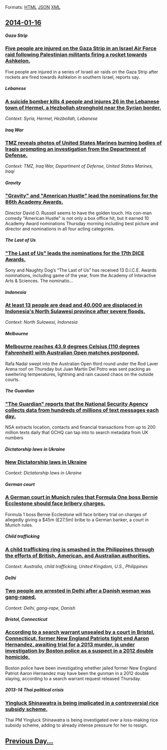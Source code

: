 
Formats: [HTML](2014/01/16/index.html)  [JSON](2014/01/16/index.json)  [XML](2014/01/16/index.xml)  

## [2014-01-16](/news/2014/01/16/index.md)

##### Gaza Strip
### [Five people are injured on the Gaza Strip in an Israel Air Force raid following Palestinian militants firing a rocket towards Ashkelon. ](/news/2014/01/16/five-people-are-injured-on-the-gaza-strip-in-an-israel-air-force-raid-following-palestinian-militants-firing-a-rocket-towards-ashkelon.md)
Five people are injured in a series of Israeli air raids on the Gaza Strip after rockets are fired towards Ashkelon in southern Israel, reports say.

##### Lebanese
### [A suicide bomber kills 4 people and injures 26 in the Lebanese town of Hermel, a Hezbollah stronghold near the Syrian border. ](/news/2014/01/16/a-suicide-bomber-kills-4-people-and-injures-26-in-the-lebanese-town-of-hermel-a-hezbollah-stronghold-near-the-syrian-border.md)
_Context: Syria, Hermel, Hezbollah, Lebanese_

##### Iraq War
### [TMZ reveals photos of United States Marines burning bodies of Iraqis prompting an investigation from the Department of Defense. ](/news/2014/01/16/tmz-reveals-photos-of-united-states-marines-burning-bodies-of-iraqis-prompting-an-investigation-from-the-department-of-defense.md)
_Context: TMZ, Iraq War, Department of Defense, United States Marines, Iraqi_

##### Gravity
### ["Gravity" and "American Hustle" lead the nominations for the 86th Academy Awards. ](/news/2014/01/16/gravity-and-american-hustle-lead-the-nominations-for-the-86th-academy-awards.md)
Director David O. Russell seems to have the golden touch. His con-man comedy &quot;American Hustle&quot; is not only a box office hit, but it earned 10 Academy Award nominations Thursday morning including best picture and director and nominations in all four acting categories.

##### The Last of Us
### ["The Last of Us" leads the nominations for the 17th DICE Awards. ](/news/2014/01/16/the-last-of-us-leads-the-nominations-for-the-17th-dice-awards.md)
Sony and Naughty Dog&#8217;s &#8220;The Last of Us&#8221; has received 13 D.I.C.E. Awards nominations, including game of the year, from the Academy of Interactive Arts &amp; Sciences. The nominatio…

##### Indonesia
### [At least 13 people are dead and 40,000 are displaced in Indonesia's North Sulawesi province after severe floods. ](/news/2014/01/16/at-least-13-people-are-dead-and-40-000-are-displaced-in-indonesia-s-north-sulawesi-province-after-severe-floods.md)
_Context: North Sulawesi, Indonesia_

##### Melbourne
### [Melbourne reaches 43.9 degrees Celsius (110 degrees Fahrenheit) with Australian Open matches postponed. ](/news/2014/01/16/melbourne-reaches-43-9-degrees-celsius-110-degrees-fahrenheit-with-australian-open-matches-postponed.md)
Rafa Nadal swept into the Australian Open third round under the Rod Laver Arena roof on Thursday but Juan Martin Del Potro was sent packing as sweltering temperatures, lightning and rain caused chaos on the outside courts.

##### The Guardian
### ["The Guardian" reports that the National Security Agency collects data from hundreds of millions of text messages each day. ](/news/2014/01/16/the-guardian-reports-that-the-national-security-agency-collects-data-from-hundreds-of-millions-of-text-messages-each-day.md)
NSA extracts location, contacts and financial transactions from up to 200 million texts daily that GCHQ can tap into to search metadata from UK numbers

##### Dictatorship laws in Ukraine
### [New Dictatorship laws in Ukraine ](/news/2014/01/16/new-dictatorship-laws-in-ukraine.md)
_Context: Dictatorship laws in Ukraine_

##### German court
### [A German court in Munich rules that Formula One boss Bernie Ecclestone should face bribery charges. ](/news/2014/01/16/a-german-court-in-munich-rules-that-formula-one-boss-bernie-ecclestone-should-face-bribery-charges.md)
Formula 1 boss Bernie Ecclestone will face bribery trial on charges of allegedly giving a $45m (£27.5m) bribe to a German banker, a court in Munich rules.

##### Child trafficking
### [A child trafficking ring is smashed in the Philippines through the efforts of British, American, and Australian authorities. ](/news/2014/01/16/a-child-trafficking-ring-is-smashed-in-the-philippines-through-the-efforts-of-british-american-and-australian-authorities.md)
_Context: Australia, child trafficking, United Kingdom, U.S., Philippines_

##### Delhi
### [Two people are arrested in Delhi after a Danish woman was gang-raped. ](/news/2014/01/16/two-people-are-arrested-in-delhi-after-a-danish-woman-was-gang-raped.md)
_Context: Delhi, gang-rape, Danish_

##### Bristol, Connecticut
### [According to a search warrant unsealed by a court in Bristol, Connecticut, former New England Patriots tight end Aaron Hernandez, awaiting trial for a 2013 murder, is under investigation by Boston police as a suspect in a 2012 double homicide. ](/news/2014/01/16/according-to-a-search-warrant-unsealed-by-a-court-in-bristol-connecticut-former-new-england-patriots-tight-end-aaron-hernandez-awaiting-t.md)
Boston police have been investigating whether jailed former New England Patriot Aaron Hernandez may have been the gunman in a 2012 double slaying, according to a search warrant request released Thursday.

##### 2013-14 Thai political crisis
### [Yingluck Shinawatra is being implicated in a controversial rice subsidy scheme. ](/news/2014/01/16/yingluck-shinawatra-is-being-implicated-in-a-controversial-rice-subsidy-scheme.md)
Thai PM Yingluck Shinawatra is being investigated over a loss-making rice subsidy scheme, adding to already intense pressure for her to resign.

## [Previous Day...](/news/2014/01/15/index.md)

